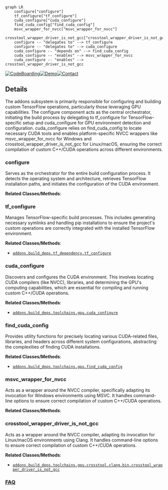 ```mermaid
graph LR
    configure["configure"]
    tf_configure["tf_configure"]
    cuda_configure["cuda_configure"]
    find_cuda_config["find_cuda_config"]
    msvc_wrapper_for_nvcc["msvc_wrapper_for_nvcc"]
    crosstool_wrapper_driver_is_not_gcc["crosstool_wrapper_driver_is_not_gcc"]
    configure -- "delegates to" --> tf_configure
    configure -- "delegates to" --> cuda_configure
    cuda_configure -- "depends on" --> find_cuda_config
    cuda_configure -- "enables" --> msvc_wrapper_for_nvcc
    cuda_configure -- "enables" --> crosstool_wrapper_driver_is_not_gcc
```

[![CodeBoarding](https://img.shields.io/badge/Generated%20by-CodeBoarding-9cf?style=flat-square)](https://github.com/CodeBoarding/GeneratedOnBoardings)[![Demo](https://img.shields.io/badge/Try%20our-Demo-blue?style=flat-square)](https://www.codeboarding.org/demo)[![Contact](https://img.shields.io/badge/Contact%20us%20-%20contact@codeboarding.org-lightgrey?style=flat-square)](mailto:contact@codeboarding.org)

## Details

The addons subsystem is primarily responsible for configuring and building custom TensorFlow operations, particularly those leveraging GPU capabilities. The configure component acts as the central orchestrator, initiating the build process by delegating to tf_configure for TensorFlow-specific setup and cuda_configure for GPU environment detection and configuration. cuda_configure relies on find_cuda_config to locate necessary CUDA tools and enables platform-specific NVCC wrappers like msvc_wrapper_for_nvcc for Windows and crosstool_wrapper_driver_is_not_gcc for Linux/macOS, ensuring the correct compilation of custom C++/CUDA operations across different environments.

### configure
Serves as the orchestrator for the entire build configuration process. It detects the operating system and architecture, retrieves TensorFlow installation paths, and initiates the configuration of the CUDA environment.


**Related Classes/Methods**:



### tf_configure
Manages TensorFlow-specific build processes. This includes generating necessary symlinks and handling pip installations to ensure the project's custom operations are correctly integrated with the installed TensorFlow environment.


**Related Classes/Methods**:

- <a href="https://github.com/tensorflow/addons/blob/master/build_deps/tf_dependency/tf_configure.bzl" target="_blank" rel="noopener noreferrer">`addons.build_deps.tf_dependency.tf_configure`</a>


### cuda_configure
Discovers and configures the CUDA environment. This involves locating CUDA compilers (like NVCC), libraries, and determining the GPU's computing capabilities, which are essential for compiling and running custom C++/CUDA operations.


**Related Classes/Methods**:

- <a href="https://github.com/tensorflow/addons/blob/master/build_deps/toolchains/gpu/BUILD" target="_blank" rel="noopener noreferrer">`addons.build_deps.toolchains.gpu.cuda_configure`</a>


### find_cuda_config
Provides utility functions for precisely locating various CUDA-related files, libraries, and headers across different system configurations, abstracting the complexities of finding CUDA installations.


**Related Classes/Methods**:

- <a href="https://github.com/tensorflow/addons/blob/master/build_deps/toolchains/gpu/BUILD" target="_blank" rel="noopener noreferrer">`addons.build_deps.toolchains.gpu.find_cuda_config`</a>


### msvc_wrapper_for_nvcc
Acts as a wrapper around the NVCC compiler, specifically adapting its invocation for Windows environments using MSVC. It handles command-line options to ensure correct compilation of custom C++/CUDA operations.


**Related Classes/Methods**:



### crosstool_wrapper_driver_is_not_gcc
Acts as a wrapper around the NVCC compiler, adapting its invocation for Linux/macOS environments using Clang. It handles command-line options to ensure correct compilation of custom C++/CUDA operations.


**Related Classes/Methods**:

- <a href="https://github.com/tensorflow/addons/blob/master/build_deps/toolchains/gpu/crosstool/clang/bin/crosstool_wrapper_driver_is_not_gcc.tpl" target="_blank" rel="noopener noreferrer">`addons.build_deps.toolchains.gpu.crosstool.clang.bin.crosstool_wrapper_driver_is_not_gcc`</a>




### [FAQ](https://github.com/CodeBoarding/GeneratedOnBoardings/tree/main?tab=readme-ov-file#faq)